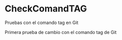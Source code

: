 # CheckComandTAG
Pruebas con el comando tag en Git

Primera prueba de cambio con el comando tag de Git
